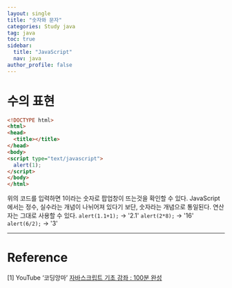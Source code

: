 ```yaml
---
layout: single
title: "숫자와 문자"
categories: Study java
tag: java
toc: true
sidebar:
  title: "JavaScript"
  nav: java
author_profile: false
---
```


# 수의 표현
```html
<!DOCTYPE html>
<html>
<head>
  <title></title>
</head>
<body>
<script type="text/javascript">
  alert(1);
</script>
</body>
</html>
```
위의 코드를 입력하면 1이라는 숫자로 팝업창이 뜨는것을 확인할 수 있다.
JavaScript에서는 정수, 실수라는 개념이 나뉘어져 있다기 보단, 숫자라는 개념으로 통일된다.
연산자는 그대로 사용할 수 있다.
`alert(1.1+1);` → '2.1'
`alert(2*8);` → '16'
`alert(6/2);` → '3'

---
# Reference

[1] YouTube ‘코딩앙마’ [자바스크립트 기초 강좌 : 100분 완성](https://youtu.be/KF6t61yuPCY)